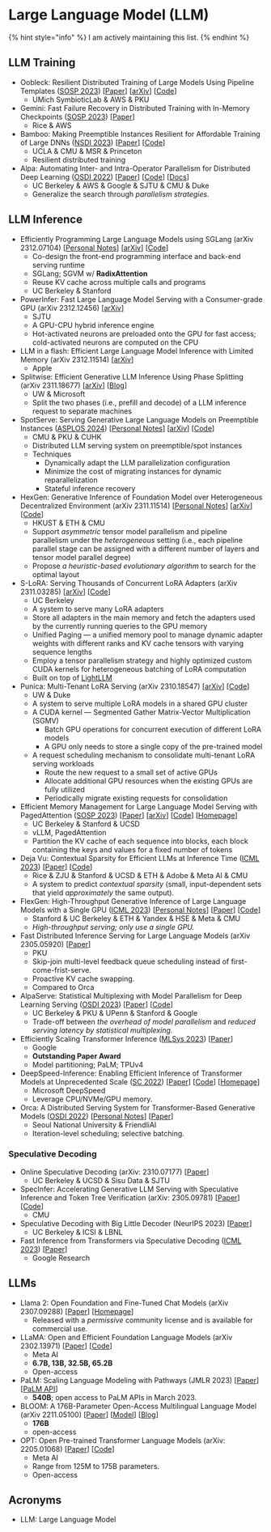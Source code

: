 # Large Language Model (LLM)

{% hint style="info" %}
I am actively maintaining this list.
{% endhint %}

## LLM Training

* Oobleck: Resilient Distributed Training of Large Models Using Pipeline Templates ([SOSP 2023](../../reading-notes/conference/sosp-2023/)) \[[Paper](https://dl.acm.org/doi/abs/10.1145/3600006.3613152)] \[[arXiv](https://browse.arxiv.org/abs/2309.08125)] \[[Code](https://github.com/SymbioticLab/Oobleck)]
  * UMich SymbioticLab & AWS & PKU
* Gemini: Fast Failure Recovery in Distributed Training with In-Memory Checkpoints ([SOSP 2023](../../reading-notes/conference/sosp-2023/)) \[[Paper](https://dl.acm.org/doi/10.1145/3600006.3613145)]
  * Rice & AWS
* Bamboo: Making Preemptible Instances Resilient for Affordable Training of Large DNNs ([NSDI 2023](../../reading-notes/conference/nsdi-2023/)) \[[Paper](https://www.usenix.org/conference/nsdi23/presentation/thorpe)] \[[Code](https://github.com/uclasystem/bamboo)]
  * UCLA & CMU & MSR & Princeton
  * Resilient distributed training
* Alpa: Automating Inter- and Intra-Operator Parallelism for Distributed Deep Learning ([OSDI 2022](../../reading-notes/conference/osdi-2022/)) \[[Paper](https://www.usenix.org/conference/osdi22/presentation/zheng-lianmin)] \[[Code](https://github.com/alpa-projects/alpa)] \[[Docs](https://alpa.ai/)]
  * UC Berkeley & AWS & Google & SJTU & CMU & Duke
  * Generalize the search through _parallelism strategies_.

## LLM Inference

* Efficiently Programming Large Language Models using SGLang (arXiv 2312.07104) \[[Personal Notes](../../reading-notes/miscellaneous/arxiv/2024/sglang.md)] \[[arXiv](https://arxiv.org/abs/2312.07104)] \[[Code](https://github.com/sgl-project/sglang)]
  * Co-design the front-end programming interface and back-end serving runtime
  * SGLang; SGVM w/ **RadixAttention**
  * Reuse KV cache across multiple calls and programs
  * UC Berkeley & Stanford
* PowerInfer: Fast Large Language Model Serving with a Consumer-grade GPU (arXiv 2312.12456) \[[arXiv](https://arxiv.org/abs/2312.12456)]
  * SJTU
  * A GPU-CPU hybrid inference engine
  * Hot-activated neurons are preloaded onto the GPU for fast access; cold-activated neurons are computed on the CPU
* LLM in a flash: Efficient Large Language Model Inference with Limited Memory (arXiv 2312.11514) \[[arXiv](https://arxiv.org/abs/2312.11514)]
  * Apple
* Splitwise: Efficient Generative LLM Inference Using Phase Splitting (arXiv 2311.18677) \[[arXiv](https://arxiv.org/abs/2311.18677)] \[[Blog](https://www.microsoft.com/en-us/research/blog/splitwise-improves-gpu-usage-by-splitting-llm-inference-phases/)]
  * UW & Microsoft
  * Split the two phases (i.e., prefill and decode) of a LLM inference request to separate machines
* SpotServe: Serving Generative Large Language Models on Preemptible Instances ([ASPLOS 2024](../../reading-notes/conference/asplos-2024/)) \[[Personal Notes](../../reading-notes/conference/asplos-2024/spotserve.md)] \[[arXiv](https://arxiv.org/abs/2311.15566)] \[[Code](https://github.com/Hsword/SpotServe)]
  * CMU & PKU & CUHK
  * Distributed LLM serving system on preemptible/spot instances
  * Techniques
    * Dynamically adapt the LLM parallelization configuration
    * Minimize the cost of migrating instances for dynamic reparallelization
    * Stateful inference recovery
* HexGen: Generative Inference of Foundation Model over Heterogeneous Decentralized Environment (arXiv 2311.11514) \[[Personal Notes](../../reading-notes/miscellaneous/arxiv/2023/hexgen.md)] \[[arXiv](https://arxiv.org/abs/2311.11514)] \[[Code](https://github.com/Relaxed-System-Lab/HexGen)]
  * HKUST & ETH & CMU
  * Support _asymmetric_ tensor model parallelism and pipeline parallelism under the _heterogeneous_ setting (i.e., each pipeline parallel stage can be assigned with a different number of layers and tensor model parallel degree)
  * Propose _a heuristic-based evolutionary algorithm_ to search for the optimal layout
* S-LoRA: Serving Thousands of Concurrent LoRA Adapters (arXiv 2311.03285) \[[arXiv](https://arxiv.org/abs/2311.03285)] \[[Code](https://github.com/S-LoRA/S-LoRA)]
  * UC Berkeley
  * A system to serve many LoRA adapters
  * Store all adapters in the main memory and fetch the adapters used by the currently running queries to the GPU memory
  * Unified Paging — a unified memory pool to manage dynamic adapter weights with different ranks and KV cache tensors with varying sequence lengths
  * Employ a tensor parallelism strategy and highly optimized custom CUDA kernels for heterogeneous batching of LoRA computation
  * Built on top of [LightLLM](https://github.com/ModelTC/lightllm)
* Punica: Multi-Tenant LoRA Serving (arXiv 2310.18547) \[[arXiv](https://arxiv.org/abs/2310.18547)] \[[Code](https://github.com/punica-ai/punica)]
  * UW & Duke
  * A system to serve multiple LoRA models in a shared GPU cluster
  * A CUDA kernel — Segmented Gather Matrix-Vector Multiplication (SGMV)
    * Batch GPU operations for concurrent execution of different LoRA models
    * A GPU only needs to store a single copy of the pre-trained model
  * A request scheduling mechanism to consolidate multi-tenant LoRA serving workloads
    * Route the new request to a small set of active GPUs
    * Allocate additional GPU resources when the existing GPUs are fully utilized
    * Periodically migrate existing requests for consolidation
* Efficient Memory Management for Large Language Model Serving with PagedAttention ([SOSP 2023](../../reading-notes/conference/sosp-2023/)) \[[Paper](https://dl.acm.org/doi/10.1145/3600006.3613165)] \[[arXiv](https://browse.arxiv.org/abs/2309.06180)] \[[Code](https://github.com/vllm-project/vllm)] \[[Homepage](https://vllm.ai/)]
  * UC Berkeley & Stanford & UCSD
  * vLLM, PagedAttention
  * Partition the KV cache of each sequence into blocks, each block containing the keys and values for a fixed number of tokens
* Deja Vu: Contextual Sparsity for Efficient LLMs at Inference Time ([ICML 2023](../../reading-notes/conference/icml-2023.md)) \[[Paper](https://proceedings.mlr.press/v202/liu23am.html)] \[[Code](https://github.com/FMInference/DejaVu)]
  * Rice & ZJU & Stanford & UCSD & ETH & Adobe & Meta AI & CMU
  * A system to predict _contextual sparsity_ (small, input-dependent sets that yield _approximately_ the same output).
* FlexGen: High-Throughput Generative Inference of Large Language Models with a Single GPU ([ICML 2023](../../reading-notes/conference/icml-2023.md)) \[[Personal Notes](../../reading-notes/miscellaneous/arxiv/2023/flexgen.md)] \[[Paper](https://proceedings.mlr.press/v202/sheng23a.html)] \[[Code](https://github.com/FMInference/FlexGen)]
  * Stanford & UC Berkeley & ETH & Yandex & HSE & Meta & CMU
  * _High-throughput serving; only use a single GPU._
* Fast Distributed Inference Serving for Large Language Models (arXiv 2305.05920) \[[Paper](https://arxiv.org/abs/2305.05920)]
  * PKU
  * Skip-join multi-level feedback queue scheduling instead of first-come-frist-serve.
  * Proactive KV cache swapping.
  * Compared to Orca
* AlpaServe: Statistical Multiplexing with Model Parallelism for Deep Learning Serving ([OSDI 2023](../../reading-notes/conference/osdi-2023.md)) \[[Paper](https://arxiv.org/abs/2302.11665)] \[[Code](https://github.com/alpa-projects/mms)]
  * UC Berkeley & PKU & UPenn & Stanford & Google
  * Trade-off between _the overhead of model parallelism_ and _reduced serving latency by statistical multiplexing_.
* Efficiently Scaling Transformer Inference ([MLSys 2023](../../reading-notes/conference/mlsys-2023.md)) \[[Paper](https://proceedings.mlsys.org/paper\_files/paper/2023/hash/523f87e9d08e6071a3bbd150e6da40fb-Abstract-mlsys2023.html)]
  * Google
  * **Outstanding Paper Award**
  * Model partitioning; PaLM; TPUv4
* DeepSpeed-Inference: Enabling Efficient Inference of Transformer Models at Unprecedented Scale ([SC 2022](../../reading-notes/conference/sc-2022.md)) \[[Paper](https://dl.acm.org/doi/abs/10.5555/3571885.3571946)] \[[Code](https://github.com/microsoft/DeepSpeed)] \[[Homepage](https://www.deepspeed.ai/inference/)]
  * Microsoft DeepSpeed
  * Leverage CPU/NVMe/GPU memory.
* Orca: A Distributed Serving System for Transformer-Based Generative Models ([OSDI 2022](../../reading-notes/conference/osdi-2022/)) \[[Personal Notes](../../reading-notes/conference/osdi-2022/orca.md)] \[[Paper](https://www.usenix.org/conference/osdi22/presentation/yu)]
  * Seoul National University & FriendliAI
  * Iteration-level scheduling; selective batching.

### Speculative Decoding

* Online Speculative Decoding (arXiv: 2310.07177) \[[Paper](https://arxiv.org/abs/2310.07177)]
  * UC Berkeley & UCSD & Sisu Data & SJTU
* SpecInfer: Accelerating Generative LLM Serving with Speculative Inference and Token Tree Verification (arXiv: 2305.09781) \[[Paper](https://arxiv.org/abs/2305.09781)] \[[Code](https://github.com/flexflow/FlexFlow/tree/inference)]
  * CMU
* Speculative Decoding with Big Little Decoder (NeurIPS 2023) \[[Paper](https://arxiv.org/abs/2302.07863)]
  * UC Berkeley & ICSI & LBNL
* Fast Inference from Transformers via Speculative Decoding ([ICML 2023](../../reading-notes/conference/icml-2023.md)) \[[Paper](https://openreview.net/pdf?id=C9NEblP8vS)]
  * Google Research

## LLMs

* Llama 2: Open Foundation and Fine-Tuned Chat Models (arXiv 2307.09288) \[[Paper](https://arxiv.org/abs/2307.09288)] \[[Homepage](https://ai.meta.com/llama/)]
  * Released with a _permissive_ community license and is available for commercial use.
* LLaMA: Open and Efficient Foundation Language Models (arXiv 2302.13971) \[[Paper](https://arxiv.org/abs/2302.13971)] \[[Code](https://github.com/facebookresearch/llama)]
  * Meta AI
  * **6.7B, 13B, 32.5B, 65.2B**
  * Open-access
* PaLM: Scaling Language Modeling with Pathways (JMLR 2023) \[[Paper](https://www.jmlr.org/papers/v24/22-1144.html)] \[[PaLM API](https://developers.googleblog.com/2023/03/announcing-palm-api-and-makersuite.html)]
  * **540B**; open access to PaLM APIs in March 2023.
* BLOOM: A 176B-Parameter Open-Access Multilingual Language Model (arXiv 2211.05100) \[[Paper](https://arxiv.org/abs/2211.05100)] \[[Model](https://huggingface.co/bigscience/bloom)] \[[Blog](https://bigscience.huggingface.co/blog/bloom)]
  * **176B**
  * open-access
* OPT: Open Pre-trained Transformer Language Models (arXiv: 2205.01068) \[[Paper](https://arxiv.org/abs/2205.01068)] \[[Code](https://github.com/facebookresearch/metaseq/tree/main/projects/OPT)]
  * Meta AI
  * Range from 125M to 175B parameters.
  * Open-access

## Acronyms

* LLM: Large Language Model
